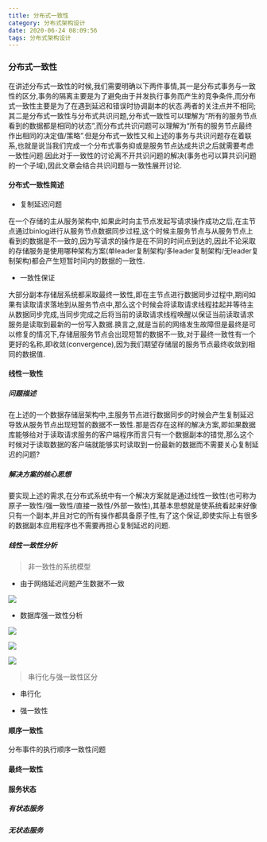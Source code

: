 ```yaml
---
title: 分布式一致性
category: 分布式架构设计
date: 2020-06-24 08:09:56
tags: 分布式架构设计
---
```




<!-- more -->

### 分布式一致性

在讲述分布式一致性的时候,我们需要明确以下两件事情,其一是分布式事务与一致性的区分,事务的隔离主要是为了避免由于并发执行事务而产生的竞争条件,而分布式一致性主要是为了在遇到延迟和错误时协调副本的状态.两者的关注点并不相同;其二是分布式一致性与分布式共识问题,分布式一致性可以理解为“所有的服务节点看到的数据都是相同的状态”,而分布式共识问题可以理解为“所有的服务节点最终作出相同的决定值/策略”.但是分布式一致性又和上述的事务与共识问题存在着联系,也就是说当我们完成一个分布式事务抑或是服务节点达成共识之后就需要考虑一致性问题.因此对于一致性的讨论离不开共识问题的解决(事务也可以算共识问题的一个子域),因此文章会结合共识问题与一致性展开讨论.



#### 分布式一致性简述

- 复制延迟问题

在一个存储的主从服务架构中,如果此时向主节点发起写请求操作成功之后,在主节点通过binlog进行从服务节点数据同步过程,这个时候主服务节点与从服务节点上看到的数据是不一致的,因为写请求的操作是在不同的时间点到达的,因此不论采取的存储服务是使用哪种架构方案(单leader复制架构/多leader复制架构/无leader复制架构)都会产生短暂时间内的数据的一致性.

- 一致性保证

大部分副本存储层系统都采取最终一致性,即在主节点进行数据同步过程中,期间如果有读取请求落地到从服务节点中,那么这个时候会将读取请求线程挂起并等待主从数据同步完成,当同步完成之后将当前的读取请求线程唤醒以保证当前读取请求服务是读取到最新的一份写入数据.换言之,就是当前的网络发生故障但是最终是可以修复的情况下,存储层服务节点会出现短暂的数据不一致,对于最终一致性有一个更好的名称,即收敛(convergence),因为我们期望存储层的服务节点最终收敛到相同的数据值.

#### 线性一致性

##### 问题描述

在上述的一个数据存储层架构中,主服务节点进行数据同步的时候会产生复制延迟导致从服务节点出现短暂的数据不一致性.那是否存在这样的解决方案,即如果数据库能够给对于读取请求服务的客户端程序而言只有一个数据副本的错觉,那么这个时候对于读取数据的客户端就能够实时读取到一份最新的数据而不需要关心复制延迟的问题?

##### 解决方案的核心思想

要实现上述的需求,在分布式系统中有一个解决方案就是通过线性一致性(也可称为原子一致性/强一致性/直接一致性/外部一致性),其基本思想就是使系统看起来好像只有一个副本,并且对它的所有操作都具备原子性,有了这个保证,即使实际上有很多的数据副本应用程序也不需要再担心复制延迟的问题.

##### 线性一致性分析

> 非一致性的系统模型

- 由于网络延迟问题产生数据不一致

![](/Users/keithl/docker/dev/data/xiaokunliu.github.io/websites/zimages/arch/consistency/consistency.jpg)



- 数据库强一致性分析

![](/Users/keithl/docker/dev/data/xiaokunliu.github.io/websites/zimages/arch/consistency/isoluation_consistency.jpg)



![](/Users/keithl/docker/dev/data/xiaokunliu.github.io/websites/zimages/arch/consistency/isoluation_consistency2.jpg)



![](/Users/keithl/docker/dev/data/xiaokunliu.github.io/websites/zimages/arch/consistency/isoluation_consistency3.jpg)



> 串行化与强一致性区分

- 串行化



- 强一致性





#### 顺序一致性

分布事件的执行顺序一致性问题





#### 最终一致性



#### 服务状态

##### 有状态服务





##### 无状态服务




